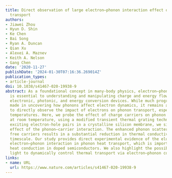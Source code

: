 ```yaml
---
title: Direct observation of large electron–phonon interaction effect on phonon heat
  transport
authors:
- Jiawei Zhou
- Hyun D. Shin
- Ke Chen
- Bai Song
- Ryan A. Duncan
- Qian Xu
- Alexei A. Maznev
- Keith A. Nelson
- Gang Chen
date: '2020-11-27'
publishDate: '2024-01-30T07:16:36.269014Z'
publication_types:
- article-journal
doi: 10.1038/s41467-020-19938-9
abstract: As a foundational concept in many-body physics, electron–phonon interaction
  is essential to understanding and manipulating charge and energy flow in various
  electronic, photonic, and energy conversion devices. While much progress has been
  made in uncovering how phonons affect electron dynamics, it remains a challenge
  to directly observe the impact of electrons on phonon transport, especially at environmental
  temperatures. Here, we probe the effect of charge carriers on phonon heat transport
  at room temperature, using a modified transient thermal grating technique. By optically
  exciting electron-hole pairs in a crystalline silicon membrane, we single out the
  effect of the phonon–carrier interaction. The enhanced phonon scattering by photoexcited
  free carriers results in a substantial reduction in thermal conductivity on a nanosecond
  timescale. Our study provides direct experimental evidence of the elusive role of
  electron–phonon interaction in phonon heat transport, which is important for understanding
  heat conduction in doped semiconductors. We also highlight the possibility of using
  light to dynamically control thermal transport via electron–phonon coupling.
links:
- name: URL
  url: https://www.nature.com/articles/s41467-020-19938-9
---
```

